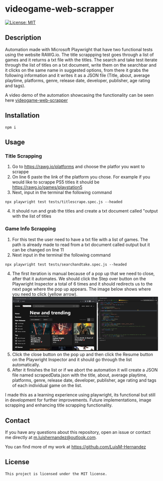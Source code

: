 # videogame-web-scrapper

  [![License: MIT](https://img.shields.io/badge/License-MIT-yellow.svg)](https://opensource.org/licenses/MIT)
  ## Description
  Automation made with Microsoft Playwright that have two functional tests using the website RAWG.io. The title scrappping test goes through a list of games and it returns a txt file with the titles. The search and take test iterate through the list of titles on a txt document, write them on the searchbar and it clicks on the same name in suggested options, from there it grabs the following information and it writes it as a JSON file (Title, about, average playtime, platforms, genre, release date, developer, publisher, age rating and tags).

  A video demo of the automation showcasing the functionality can be seen here [videogame-web-scrapper](https://drive.google.com/file/d/1iTRzXJjTPPMQrLoiLXyWaTxd14fP56T6/view?usp=drive_link)

  ## Installation
  ```
  npm i
  ```

  ## Usage
  ### Title Scrapping
  1. Go to https://rawg.io/platforms and choose the platfor you want to scrappe
  2. On line 6 paste the link of the platform you chose. For example if you would like to scrappe PS5 titles it should be https://rawg.io/games/playstation5
  3. Next, input in the terminal the following command
   ```
  npx playwright test tests/titlescrape.spec.js --headed
   ```
  4. It should run and grab the titles and create a txt document called "output with the list of titles

 ### Game Info Scrapping
  1. For this test the user need to have a txt file with a list of games. The path is already made to read from a txt document called output but it can be changed on line 11
  3. Next input in the terminal the following command
   ```
  npx playwright test tests/searchandtake.spec.js --headed
   ```
  4. The first iteration is manual because of a pop up that we need to close, after that it automates. We should click  the Step over button on the Playwright Inspector a total of 6 times and it should redirects us to the next page where the pop up appears. The image below shows where you need to click (yellow arrow).
  ![image](./public/img/automation%20instruction.png)
  5. Click the close button on the pop up and then click the Resume button on the Playwright Inspector and it should go through the list automatically.
  6. After it finishes the list or if we abort the automation it will create a JSON file named scrapedData.json with the title, about, average playtime, platforms, genre, release date, developer, publisher, age rating and tags of each individual game on the list.
  
  I made this as a learning experience using playwright, its functional but still in development for further improvements.
  Future implementations, image scrapping and enhancing title scrapping functionality.

  ## Contact

  If you have any questions about this repository, open an issue or contact me directly at m.luishernandez@outlook.com. 
  
  You can find more of my work at https://github.com/LuisM-Hernandez

  ## License

    This project is licensed under the MIT license.
